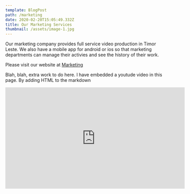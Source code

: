 ```yaml
---
template: BlogPost
path: /marketing
date: 2020-02-20T15:05:49.332Z
title: Our Marketing Services
thumbnail: /assets/image-1.jpg
---
```

Our marketing company provides full service video production in Timor Leste.  We also have a mobile app for android or ios so that marketing departments can manage their activies and see the history of their work.

Please visit our website at [Marketing](https://gogo.verde-tl.com)

Blah, blah,  extra work to do here. I have embedded a youtude video in this page. By adding HTML to the markdown

<iframe width="560" height="315" src="https://www.youtube.com/embed/ZZY-Ytrw2co" frameborder="0" allow="accelerometer; autoplay; encrypted-media; gyroscope; picture-in-picture" allowfullscreen></iframe>
